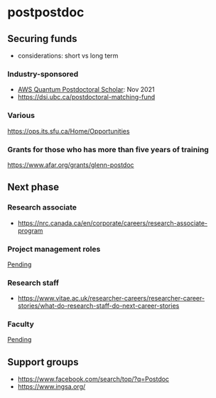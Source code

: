 # postpostdoc

## Securing funds 
- considerations: short vs long term

### Industry-sponsored
- [AWS Quantum Postdoctoral Scholar](https://applications.caltech.edu/jobs/aws): Nov 2021
- https://dsi.ubc.ca/postdoctoral-matching-fund


### Various
https://ops.its.sfu.ca/Home/Opportunities

### Grants for those who has more than five years of training
https://www.afar.org/grants/glenn-postdoc



## Next phase 

### Research associate
- https://nrc.canada.ca/en/corporate/careers/research-associate-program

### Project management roles

[Pending](faculty.md)

### Research staff

- https://www.vitae.ac.uk/researcher-careers/researcher-career-stories/what-do-research-staff-do-next-career-stories 

### Faculty 

[Pending](faculty.md)


## Support groups
- https://www.facebook.com/search/top/?q=Postdoc
- https://www.ingsa.org/

